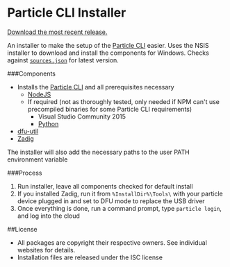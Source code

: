 # Particle CLI Installer
[Download the most recent release.](https://github.com/mumblepins/Particle-CLI-Installer/releases/latest)

An installer to make the setup of the [Particle CLI](https://github.com/spark/particle-cli) easier.  Uses the NSIS installer to download and install the components for Windows.  Checks against [`sources.json`](https://github.com/mumblepins/Particle-CLI-Installer/blob/master/sources.json) for latest version.  

###Components
* Installs the [Particle CLI](https://github.com/spark/particle-cli) and all prerequisites necessary
  * [NodeJS](https://nodejs.org/)
  * If required (not as thoroughly tested, only needed if NPM can't use precompiled binaries for some Particle CLI requirements)
	  * Visual Studio Community 2015
	  * [Python](https://www.python.org/)
* [dfu-util](http://dfu-util.sourceforge.net/)
* [Zadig](http://zadig.akeo.ie/)

The installer will also add the necessary paths to the user PATH environment variable

###Process
1. Run installer, leave all components checked for default install
2. If you installed Zadig, run it from `%InstallDir%\Tools\` with your particle device plugged in and set to DFU mode to replace the USB driver
2. Once everything is done, run a command prompt, type `particle login`, and log into the cloud

##License
* All packages are copyright their respective owners.  See individual websites for details.
* Installation files are released under the ISC license
